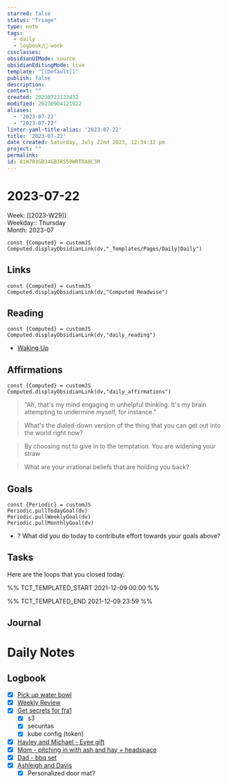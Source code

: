 ```yaml
---
starred: false
status: "Triage"
type: note
tags:
  - daily
  - logbook/👔-work
cssclasses: 
obsidianUIMode: source
obsidianEditingMode: live
template: "[[Default]]"
publish: false
description: 
context: ""
created: 20230722123432
modified: 20230904121922
aliases:
  - '2023-07-22'
  - "2023-07-22"
linter-yaml-title-alias: '2023-07-22'
title: '2023-07-22'
date created: Saturday, July 22nd 2023, 12:34:32 pm
project: ""
permalink: 
id: 01H70JGB34GB3RS50WRTRA8C3M
---
```


# 2023-07-22

Week: [[2023-W29]]  
Weekday:: Thursday  
Month: 2023-07

```dataviewjs
const {Computed} = customJS
Computed.displayObsidianLink(dv,"_Templates/Pages/Daily|Daily")
```

## Links

```dataviewjs
const {Computed} = customJS
Computed.displayObsidianLink(dv,"Computed Readwise")
```

## Reading

```dataviewjs
const {Computed} = customJS
Computed.displayObsidianLink(dv,"daily_reading")
```
- [Waking Up]( https://read.readwise.io/read/01gjr2j724698ts9z7mbyxz63z)


## Affirmations

```dataviewjs
const {Computed} = customJS
Computed.displayObsidianLink(dv,"daily_affirmations")
```

> "Ah, that's my mind engaging in unhelpful thinking. It's my brain attempting to undermine myself, for instance."

> What's the dialed-down version of the thing that you can get out into the world right now?

> By choosing not to give in to the temptation. You are widening your straw

> What are your irrational beliefs that are holding you back?

## Goals

```dataviewjs
const {Periodic} = customJS
Periodic.pullTodayGoal(dv)
Periodic.pullWeeklyGoal(dv)
Periodic.pullMonthlyGoal(dv)
```
- ? What did you do today to contribute effort towards your goals above?

## Tasks

Here are the loops that you closed today:

%% TCT_TEMPLATED_START 2021-12-09 00:00 %%

%% TCT_TEMPLATED_END 2021-12-09 23:59 %%

## Journal



# Daily Notes


## Logbook
- [x] [Pick up water bowl](things:///show?id=GWtBnNwCPiooCNqGz3bd7X)
- [x] [Weekly Review](things:///show?id=NH4aceQ2eVGvyfyGNcdTjo)
- [x] [Get secrets for fra1](things:///show?id=7MrzabPcjNZrZGviVkaiqf)
	- [x] s3
	- [x] securitas
	- [x] kube config (token)
- [x] [Hayley and Michael - Evee gift](things:///show?id=UH1WukKBDchyJrtCidJeM5)
- [x] [Mom - pitching in with ash and hay + headspace](things:///show?id=5L39HwaBb62MfoREyr3JY8)
- [x] [Dad - bbq set](things:///show?id=3N1MTXYrGZpzxmhvgSAutf)
- [x] [Ashleigh and Davis](things:///show?id=2864wZh9qJW8HLjbQ3GmAE)
	- [x] Personalized door mat?
